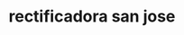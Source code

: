 ---
title: "rectificadora san jose"
url: /puerto-la-cruz/rectificadora-san-jose/
shop: reparación de automóviles
---